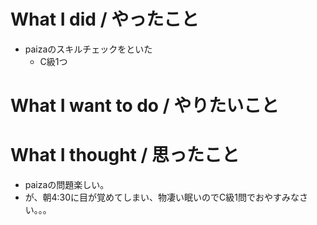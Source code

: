 # What I did / やったこと
- paizaのスキルチェックをといた
  - C級1つ

# What I want to do / やりたいこと

# What I thought / 思ったこと
- paizaの問題楽しい。
- が、朝4:30に目が覚めてしまい、物凄い眠いのでC級1問でおやすみなさい。。。
